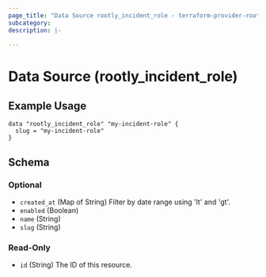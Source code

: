 ```yaml
---
page_title: "Data Source rootly_incident_role - terraform-provider-rootly"
subcategory:
description: |-
    
---
```


# Data Source (rootly_incident_role)



## Example Usage

```shell
data "rootly_incident_role" "my-incident-role" {
  slug = "my-incident-role"
}
```

<!-- schema generated by tfplugindocs -->
## Schema

### Optional

- `created_at` (Map of String) Filter by date range using 'lt' and 'gt'.
- `enabled` (Boolean)
- `name` (String)
- `slug` (String)

### Read-Only

- `id` (String) The ID of this resource.
